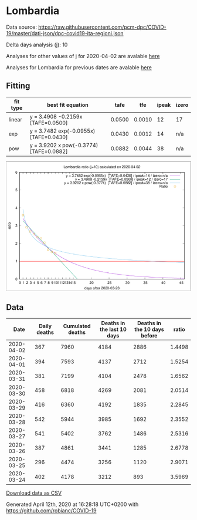 # Lombardia

Data source: https://raw.githubusercontent.com/pcm-dpc/COVID-19/master/dati-json/dpc-covid19-ita-regioni.json

Delta days analysis (j): 10

Analyses for other values of j for 2020-04-02 are avalable [here](../README.md)

Analyses for Lombardia for previous dates are avalable [here](../../README.md)

## Fitting 
|fit type|best fit equation|tafe|tfe|ipeak|izero|
|-------|-----|--------|------|---|---|
|linear|y = 3.4908 -0.2159x  [TAFE=0.0500]|0.0500|0.0010|12|17|
|exp|y = 3.7482 exp(-0.0955x)  [TAFE=0.0430]|0.0430|0.0012|14|n/a|
|pow|y = 3.9202 x pow(-0.3774)  [TAFE=0.0882]|0.0882|0.0044|38|n/a|

![Plot](COVID-19_lombardia_j10_2020-04-02.png)

## Data
|Date|Daily deaths|Cumulated deaths|Deaths in the last 10 days|Deaths in the 10 days before|ratio|
|----|----------|-----------|-------|--------------------|-----|
|2020-04-02|367|7960|4184|2886|1.4498|
|2020-04-01|394|7593|4137|2712|1.5254|
|2020-03-31|381|7199|4104|2478|1.6562|
|2020-03-30|458|6818|4269|2081|2.0514|
|2020-03-29|416|6360|4192|1835|2.2845|
|2020-03-28|542|5944|3985|1692|2.3552|
|2020-03-27|541|5402|3762|1486|2.5316|
|2020-03-26|387|4861|3441|1285|2.6778|
|2020-03-25|296|4474|3256|1120|2.9071|
|2020-03-24|402|4178|3212|893|3.5969|

[Download data as CSV](COVID-19_lombardia_j10_2020-04-02.csv)

Generated April 12th, 2020 at 16:28:18 UTC+0200 with https://github.com/robianc/COVID-19
